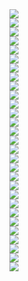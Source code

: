 <div class="gallery">
    <div class="row">
        <div class="col-md-12"><img src="images/first-trip-to-korea/house.jpg"></div>
    </div>
    <div class="row">
        <div class="col-md-12"><img src="images/first-trip-to-korea/art.jpg"></div>
    </div>
    <div class="row">
        <div class="col-md-12"><img src="images/first-trip-to-korea/village.jpg"></div>
    </div>
    <div class="row">
        <div class="col-md-12 with-legend" legend="After countless hours watching Korean historical dramas, I finally got to walk in a typical Joseon palace (Changdeokgung 창덕궁).">
            <img src="images/first-trip-to-korea/palace1.jpg">
        </div>
    </div>
    <div class="row">
        <div class="col-md-6"><img src="images/first-trip-to-korea/palace2.jpg"></div>
        <div class="col-md-6"><img src="images/first-trip-to-korea/palace3.jpg"></div>
    </div>
    <div class="row">
        <div class="col-md-12"><img src="images/first-trip-to-korea/palace4.jpg"></div>
    </div>
    <div class="row">
        <div class="col-md-12 with-legend" legend="What marked me the most is that, even though these buildings look like remains of an old distant era, they were actually inhabited by the last Korean king / emperor until 1926, and by some royal family members after that.">
            <img src="images/first-trip-to-korea/palace5.jpg">
        </div>
    </div>
    <div class="row">
        <div class="col-md-12"><img src="images/first-trip-to-korea/palace6.jpg"></div>
    </div>
    <div class="row">
        <div class="col-md-6"><img src="images/first-trip-to-korea/palace7.jpg"></div>
        <div class="col-md-6"><img src="images/first-trip-to-korea/palace8.jpg"></div>
    </div>
    <div class="row">
        <div class="col-md-12"><img src="images/first-trip-to-korea/palace9.jpg"></div>
    </div>
    <div class="row">
        <div class="col-md-6 with-legend" legend="The typical Korean mother makes her own kimchi for the family. The preparation process, called Gimjang (김장), happens once a year, before the Winter comes.">
            <img src="images/first-trip-to-korea/kimchi1.jpg">
        </div>
        <div class="col-md-6 with-legend" legend="Traditionally you would store all that kimchi in jars buried in the ground, but nowadays it is common to have a dedicated refrigerator just for kimchi.">
            <img src="images/first-trip-to-korea/kimchi2.jpg">
        </div>
    </div>
    <div class="row">
        <div class="col-md-6 with-legend" legend="I’m told you are not Korean until you eat live octopus. Well guess what, I’m not Korean yet. Maybe one day... ">
            <img src="images/first-trip-to-korea/octopus1.jpg">
        </div>
        <div class="col-md-6 with-legend" legend="I got to learn the difference between nakji (octopus), ojingoe (squid) and juggumi (smaller type of octopus). Can you tell what's on the BBQ?">
            <img src="images/first-trip-to-korea/octopus2.jpg">
        </div>
    </div>
    <div class="row">
        <div class="col-md-12"><img src="images/first-trip-to-korea/daouna.jpg"></div>
    </div>
    <div class="row">
        <div class="col-md-6"><img src="images/first-trip-to-korea/tea1.jpg"></div>
        <div class="col-md-6"><img src="images/first-trip-to-korea/tea2.jpg"></div>
    </div>
    <div class="row">
        <div class="col-md-6 with-legend" legend="Fried chicken with beer is a trendy dish in Korea these days. It is so popular that is has its own name: chimaek, contraction of “chicken” and “maekju” (beer in Korean).">
            <img src="images/first-trip-to-korea/chimaek1.jpg">
        </div>
        <div class="col-md-6 with-legend" legend="I was a bit skeptical at first, but I have to admit this was the best chicken I have ever eaten.">
            <img src="images/first-trip-to-korea/chimaek2.jpg">
        </div>
    </div>
    <div class="row">
        <div class="col-md-6"><img src="images/first-trip-to-korea/street.jpg"></div>
        <div class="col-md-6"><img src="images/first-trip-to-korea/bibimbap.jpg"></div>
    </div>
    <div class="row">
        <div class="col-md-6 with-legend" legend="It appears that the key is a technology of the past in Korea, as almost every single door that I saw is locked with a code.">
            <img src="images/first-trip-to-korea/key1.jpg">
        </div>
        <div class="col-md-6 with-legend" legend="Even old doors on traditional hanoks...">
            <img src="images/first-trip-to-korea/key2.jpg">
        </div>
    </div>
    <div class="row">
        <div class="col-md-12"><img src="images/first-trip-to-korea/tea3.jpg"></div>
    </div>
    <div class="row">
        <div class="col-md-12 with-legend" legend="Back in the days, Korean farmers would traditionally drink a fermented beverage made of rice or wheat called makgeolli (막걸리)">
            <img src="images/first-trip-to-korea/makgoelli1.jpg">
        </div>
    </div>
    <div class="row">
        <div class="col-md-12 with-legend" legend="I got to try makgeolli with haemul pajeon (seafood pancake) at a local joint near Cheongju. It’s pretty good, it has a sweet taste, but I’m told you get the worst hangover if you get drunk with that.">
            <img src="images/first-trip-to-korea/makgoelli2.jpg">
        </div>
    </div>
    <div class="row">
        <div class="col-md-12"><img src="images/first-trip-to-korea/garden.jpg"></div>
    </div>
</div>